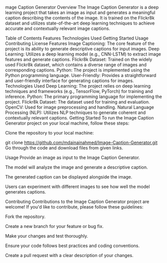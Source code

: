 mage Caption Generator
Overview
The Image Caption Generator is a deep learning project that takes an image as input and generates a meaningful caption describing the contents of the image. It is trained on the Flickr8k dataset and utilizes state-of-the-art deep learning techniques to achieve accurate and contextually relevant image captions.

Table of Contents
Features
Technologies Used
Getting Started
Usage
Contributing
License
Features
Image Captioning: The core feature of the project is its ability to generate descriptive captions for input images.
Deep Learning: Utilizes a deep learning model (e.g., CNN-LSTM) to extract image features and generate captions.
Flickr8k Dataset: Trained on the widely used Flickr8k dataset, which contains a diverse range of images and corresponding captions.
Python: The project is implemented using the Python programming language.
User-Friendly: Provides a straightforward and user-friendly interface for generating captions for images.
Technologies Used
Deep Learning: The project relies on deep learning techniques and frameworks (e.g., TensorFlow, PyTorch) for training and inference.
Python: The primary programming language for implementing the project.
Flickr8k Dataset: The dataset used for training and evaluation.
OpenCV: Used for image preprocessing and handling.
Natural Language Processing (NLP): Utilizes NLP techniques to generate coherent and contextually relevant captions.
Getting Started
To run the Image Caption Generator project on your local machine, follow these steps:

Clone the repository to your local machine:

git clone https://github.com/mdainainahmed/Image-Caption-Generator.git
Go through the code and download files from given links.

Usage
Provide an image as input to the Image Caption Generator.

The model will analyze the image and generate a descriptive caption.

The generated caption can be displayed alongside the image.

Users can experiment with different images to see how well the model generates captions.

Contributing
Contributions to the Image Caption Generator project are welcome! If you'd like to contribute, please follow these guidelines:

Fork the repository.

Create a new branch for your feature or bug fix.

Make your changes and test thoroughly.

Ensure your code follows best practices and coding conventions.

Create a pull request with a clear description of your changes.
